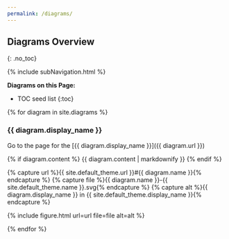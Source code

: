 ```yaml
---
permalink: /diagrams/
---
```

## Diagrams Overview
{: .no_toc}

{% include subNavigation.html %}

**Diagrams on this Page:**

* TOC seed list
{:toc}

{% for diagram in site.diagrams %}

### {{ diagram.display_name }}

Go to the page for the [{{ diagram.display_name }}]({{ diagram.url }})

{% if diagram.content %}
    {{ diagram.content | markdownify }}
{% endif %}

{% capture url %}{{ site.default_theme.url }}#{{ diagram.name }}{% endcapture %}
{% capture file %}{{ diagram.name }}-{{ site.default_theme.name }}.svg{% endcapture %}
{% capture alt %}{{ diagram.display_name }} in {{ site.default_theme.display_name }}{% endcapture %}

{% include figure.html url=url file=file alt=alt %}

{% endfor %}

